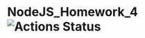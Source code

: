 # NodeJS_Homework_4 ![Actions Status](https://github.com/ArthurVardevanyan/NodeJS_Homework_4/workflows/CodeQL/badge.svg)
